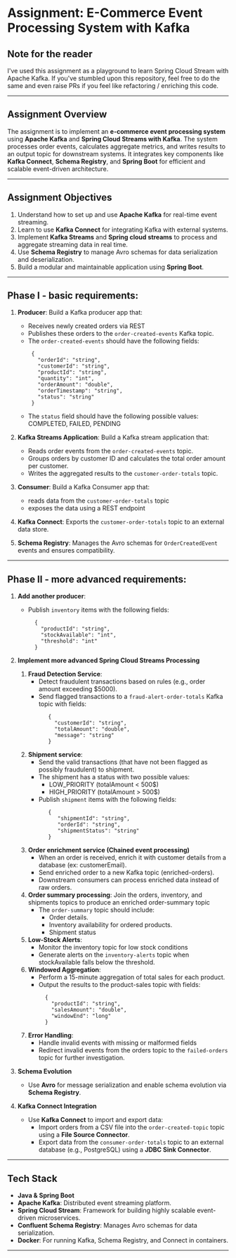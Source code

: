 # **Assignment: E-Commerce Event Processing System with Kafka**

## **Note for the reader**
I've used this assignment as a playground to learn Spring Cloud Stream with Apache Kafka. 
If you've stumbled upon this repository, feel free to do the same and even raise PRs if you feel like refactoring / enriching this code.

---
## **Assignment Overview**

The assignment is to implement an **e-commerce event processing system** using **Apache Kafka** and **Spring Cloud Streams with Kafka**. The system processes order events, calculates aggregate metrics, and writes results to an output topic for downstream systems. It integrates key components like **Kafka Connect**, **Schema Registry**, and **Spring Boot** for efficient and scalable event-driven architecture.

---

## **Assignment Objectives**

1. Understand how to set up and use **Apache Kafka** for real-time event streaming.
2. Learn to use **Kafka Connect** for integrating Kafka with external systems.
3. Implement **Kafka Streams** and **Spring cloud streams** to process and aggregate streaming data in real time.
4. Use **Schema Registry** to manage Avro schemas for data serialization and deserialization.
5. Build a modular and maintainable application using **Spring Boot**.

---

## **Phase I - basic requirements**:
1. **Producer**: Build a Kafka producer app that:
    - Receives newly created orders via REST
    - Publishes these orders to the `order-created-events` Kafka topic.
    - The `order-created-events` should have the following fields:
      ```
       {
         "orderId": "string",
         "customerId": "string",
         "productId": "string",
         "quantity": "int",
         "orderAmount": "double",
         "orderTimestamp": "string",
         "status": "string"
       }
      ```
    - The `status` field should have the following possible values: COMPLETED, FAILED, PENDING
   
2. **Kafka Streams Application**: Build a Kafka stream application that:
    - Reads order events from the `order-created-events` topic.
    - Groups orders by customer ID and calculates the total order amount per customer.
    - Writes the aggregated results to the `customer-order-totals` topic.
3. **Consumer**: Build a Kafka Consumer app that:
    - reads data from the `customer-order-totals` topic
    - exposes the data using a REST endpoint
4. **Kafka Connect**: Exports the `customer-order-totals` topic to an external data store.
5. **Schema Registry**: Manages the Avro schemas for `OrderCreatedEvent` events and ensures compatibility.

---

## **Phase II - more advanced requirements**:

1. **Add another producer**:
   - Publish `inventory` items with the following fields:
     ```
       {
         "productId": "string",
         "stockAvailable": "int",
         "threshold": "int"
       }
      ```
2. **Implement more advanced Spring Cloud Streams Processing**
   1. **Fraud Detection Service**:
      - Detect fraudulent transactions based on rules (e.g., order amount exceeding $5000).
      - Send flagged transactions to a `fraud-alert-order-totals` Kafka topic with fields:
        ```
           {
             "customerId": "string",
             "totalAmount": "double",
             "message": "string"
           }
        ```
   2. **Shipment service**:
      - Send the valid transactions (that have not been flagged as possibly fraudulent) to shipment.
      - The shipment has a status with two possible values:
        - LOW_PRIORITY (totalAmount < 500$)
        - HIGH_PRIORITY (totalAmount > 500$)
      - Publish `shipment` items with the following fields:
        ```
           {
              "shipmentId": "string",
              "orderId": "string",
              "shipmentStatus": "string"
           }
        ```
   3. **Order enrichment service (Chained event processing)**
      - When an order is received, enrich it with customer details from a database (ex: customerEmail). 
      - Send enriched order to a new Kafka topic (enriched-orders). 
      - Downstream consumers can process enriched data instead of raw orders.
   4. **Order summary processing**: Join the orders, inventory, and shipments topics to produce an enriched order-summary topic
      - The `order-summary` topic should include:
          - Order details.
          - Inventory availability for ordered products.
          - Shipment status
   5. **Low-Stock Alerts**: 
       - Monitor the inventory topic for low stock conditions
       - Generate alerts on the `inventory-alerts` topic when stockAvailable falls below the threshold.
   6. **Windowed Aggregation**:
       - Perform a 15-minute aggregation of total sales for each product.
       - Output the results to the product-sales topic with fields:
          ```
            {
              "productId": "string",
              "salesAmount": "double",
              "windowEnd": "long"
            }
          ```
   7. **Error Handling**:
       - Handle invalid events with missing or malformed fields
       - Redirect invalid events from the orders topic to the `failed-orders` topic for further investigation.

3. **Schema Evolution**
   - Use **Avro** for message serialization and enable schema evolution via **Schema Registry**.

4. **Kafka Connect Integration**
   - Use **Kafka Connect** to import and export data:
      - Import orders from a CSV file into the `order-created-topic` topic using a **File Source Connector**.
      - Export data from the `consumer-order-totals` topic to an external database (e.g., PostgreSQL) using a **JDBC Sink Connector**.

---

## **Tech Stack**

- **Java & Spring Boot**
- **Apache Kafka**: Distributed event streaming platform.
- **Spring Cloud Stream**: Framework for building highly scalable event-driven microservices.
- **Confluent Schema Registry**: Manages Avro schemas for data serialization.
- **Docker**: For running Kafka, Schema Registry, and Connect in containers.

---


